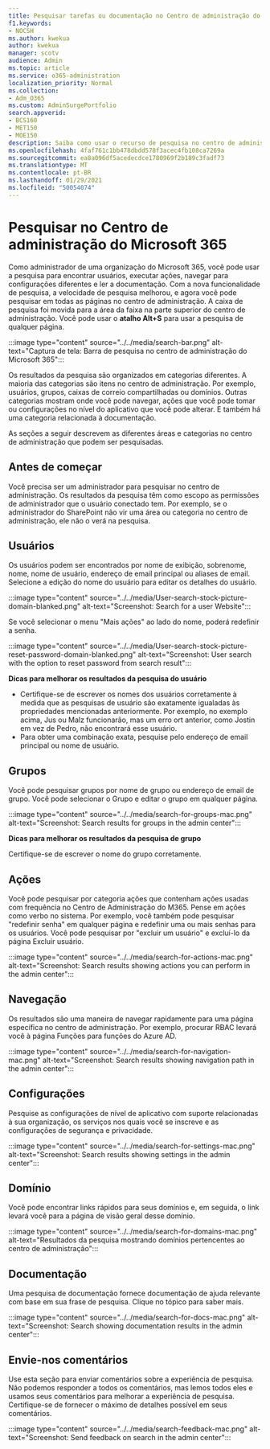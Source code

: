 ```yaml
---
title: Pesquisar tarefas ou documentação no Centro de administração do Microsoft 365
f1.keywords:
- NOCSH
ms.author: kwekua
author: kwekua
manager: scotv
audience: Admin
ms.topic: article
ms.service: o365-administration
localization_priority: Normal
ms.collection:
- Adm_O365
ms.custom: AdminSurgePortfolio
search.appverid:
- BCS160
- MET150
- MOE150
description: Saiba como usar o recurso de pesquisa no centro de administração para resultados melhores e mais rápidos.
ms.openlocfilehash: 4faf761c1bb478dbdd578f3acec4fb108ca7269a
ms.sourcegitcommit: ea8a096df5acedecdce1780969f2b189c3fadf73
ms.translationtype: MT
ms.contentlocale: pt-BR
ms.lasthandoff: 01/29/2021
ms.locfileid: "50054074"
---
```

# <a name="search-in-the-microsoft-365-admin-center"></a>Pesquisar no Centro de administração do Microsoft 365

Como administrador de uma organização do Microsoft 365, você pode usar a pesquisa para encontrar usuários, executar ações, navegar para configurações diferentes e ler a documentação. Com a nova funcionalidade de pesquisa, a velocidade de pesquisa melhorou, e agora você pode pesquisar em todas as páginas no centro de administração. A caixa de pesquisa foi movida para a área da faixa na parte superior do centro de administração. Você pode usar o **atalho Alt+S** para usar a pesquisa de qualquer página.

:::image type="content" source="../../media/search-bar.png" alt-text="Captura de tela: Barra de pesquisa no centro de administração do Microsoft 365":::

Os resultados da pesquisa são organizados em categorias diferentes. A maioria das categorias são itens no centro de administração. Por exemplo, usuários, grupos, caixas de correio compartilhadas ou domínios. Outras categorias mostram onde você pode navegar, ações que você pode tomar ou configurações no nível do aplicativo que você pode alterar. E também há uma categoria relacionada à documentação.

As seções a seguir descrevem as diferentes áreas e categorias no centro de administração que podem ser pesquisadas.

## <a name="before-you-begin"></a>Antes de começar

Você precisa ser um administrador para pesquisar no centro de administração. Os resultados da pesquisa têm como escopo as permissões de administrador que o usuário conectado tem. Por exemplo, se o administrador do SharePoint não vir uma área ou categoria no centro de administração, ele não o verá na pesquisa.

## <a name="users"></a>Usuários

Os usuários podem ser encontrados por nome de exibição, sobrenome, nome, nome de usuário, endereço de email principal ou aliases de email. Selecione a edição do nome do usuário para editar os detalhes do usuário.

:::image type="content" source="../../media/User-search-stock-picture-domain-blanked.png" alt-text="Screenshot: Search for a user Website":::

Se você selecionar o menu "Mais ações" ao lado do nome, poderá redefinir a senha.

:::image type="content" source="../../media/User-search-stock-picture-reset-password-domain-blanked.png" alt-text="Screenshot: User search with the option to reset password from search result":::

**Dicas para melhorar os resultados da pesquisa do usuário**

- Certifique-se de escrever os nomes dos usuários corretamente à medida que as pesquisas de usuário são exatamente igualadas às propriedades mencionadas anteriormente. Por exemplo, no exemplo acima, Jus ou Malz funcionarão, mas um erro ort anterior, como Jostin em vez de Pedro, não encontrará esse usuário.
- Para obter uma combinação exata, pesquise pelo endereço de email principal ou nome de usuário.

## <a name="groups"></a>Grupos

Você pode pesquisar grupos por nome de grupo ou endereço de email de grupo. Você pode selecionar o Grupo e editar o grupo em qualquer página.

:::image type="content" source="../../media/search-for-groups-mac.png" alt-text="Screenshot: Search results for groups in the admin center":::

**Dicas para melhorar os resultados da pesquisa de grupo**

Certifique-se de escrever o nome do grupo corretamente.

## <a name="actions"></a>Ações

Você pode pesquisar por categoria ações que contenham ações usadas com frequência no Centro de Administração do M365. Pense em ações como verbo no sistema. Por exemplo, você também pode pesquisar "redefinir senha" em qualquer página e redefinir uma ou mais senhas para os usuários. Você pode pesquisar por "excluir um usuário" e excluí-lo da página Excluir usuário.

:::image type="content" source="../../media/search-for-actions-mac.png" alt-text="Screenshot: Search results showing actions you can perform in the admin center":::

## <a name="navigation"></a>Navegação

Os resultados são uma maneira de navegar rapidamente para uma página específica no centro de administração. Por exemplo, procurar RBAC levará você à página Funções para funções do Azure AD.

:::image type="content" source="../../media/search-for-navigation-mac.png" alt-text="Screenshot: Search results showing navigation path in the admin center":::

## <a name="settings"></a>Configurações

Pesquise as configurações de nível de aplicativo com suporte relacionadas à sua organização, os serviços nos quais você se inscreve e as configurações de segurança e privacidade.

:::image type="content" source="../../media/search-for-settings-mac.png" alt-text="Screenshot: Search results showing settings in the admin center":::

## <a name="domain"></a>Domínio

Você pode encontrar links rápidos para seus domínios e, em seguida, o link levará você para a página de visão geral desse domínio.

:::image type="content" source="../../media/search-for-domains-mac.png" alt-text="Resultados da pesquisa mostrando domínios pertencentes ao centro de administração":::

## <a name="documentation"></a>Documentação

Uma pesquisa de documentação fornece documentação de ajuda relevante com base em sua frase de pesquisa. Clique no tópico para saber mais.

:::image type="content" source="../../media/search-for-docs-mac.png" alt-text="Screenshot: Search showing documentation results in the admin center":::

## <a name="send-us-feedback"></a>Envie-nos comentários

Use esta seção para enviar comentários sobre a experiência de pesquisa. Não podemos responder a todos os comentários, mas lemos todos eles e usamos seus comentários para melhorar a experiência de pesquisa. Certifique-se de fornecer o máximo de detalhes possível em seus comentários.

:::image type="content" source="../../media/search-feedback-mac.png" alt-text="Screenshot: Send feedback on search in the admin center":::